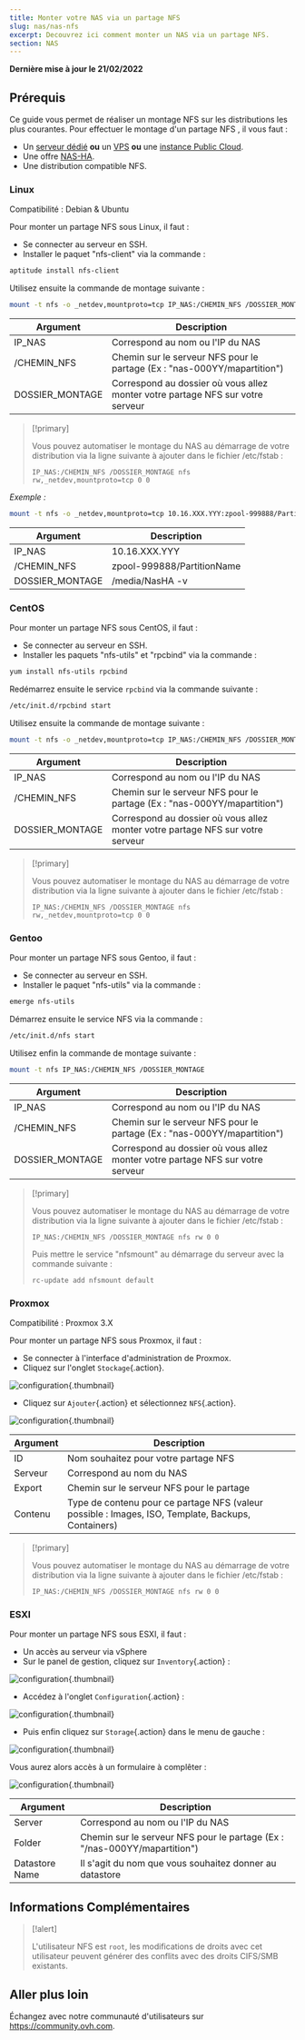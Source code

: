```yaml
---
title: Monter votre NAS via un partage NFS
slug: nas/nas-nfs
excerpt: Decouvrez ici comment monter un NAS via un partage NFS.
section: NAS
---
```


**Dernière mise à jour le 21/02/2022**

## Prérequis

Ce guide vous permet de réaliser un montage NFS sur les distributions les plus courantes. Pour effectuer le montage d'un partage NFS , il vous faut :

- Un [serveur dédié](https://www.ovhcloud.com/fr-ca/bare-metal/) **ou** un [VPS](https://www.ovhcloud.com/fr-ca/vps/) **ou** une [instance Public Cloud](https://www.ovhcloud.com/fr-ca/public-cloud/).
- Une offre [NAS-HA](https://www.ovh.com/ca/fr/nas/).
- Une distribution compatible NFS.


### Linux

Compatibilité : Debian & Ubuntu 

Pour monter un partage NFS sous Linux, il faut :

- Se connecter au serveur en SSH.
- Installer le paquet "nfs-client" via la commande :


```sh
aptitude install nfs-client
```

Utilisez ensuite la commande de montage suivante :


```sh
mount -t nfs -o _netdev,mountproto=tcp IP_NAS:/CHEMIN_NFS /DOSSIER_MONTAGE
```

|Argument|Description|
|---|---|
|IP_NAS|Correspond au nom ou l'IP du NAS|
|/CHEMIN_NFS|Chemin sur le serveur NFS pour le partage (Ex : "nas-000YY/mapartition")|
|DOSSIER_MONTAGE|Correspond au dossier où vous allez monter votre partage NFS sur votre serveur|


> [!primary]
>
> Vous pouvez automatiser le montage du NAS au démarrage de votre distribution via la ligne suivante à ajouter dans le fichier /etc/fstab :
> 
> ```
> IP_NAS:/CHEMIN_NFS /DOSSIER_MONTAGE nfs rw,_netdev,mountproto=tcp 0 0
> ```
>

*Exemple :*

```sh
mount -t nfs -o _netdev,mountproto=tcp 10.16.XXX.YYY:zpool-999888/PartitionName /media/NasHA -v
```

|Argument|Description|
|---|---|
|IP_NAS|10.16.XXX.YYY|
|/CHEMIN_NFS|zpool-999888/PartitionName|
|DOSSIER_MONTAGE|/media/NasHA -v|

### CentOS

Pour monter un partage NFS sous CentOS, il faut :

- Se connecter au serveur en SSH.
- Installer les paquets "nfs-utils" et "rpcbind" via la commande :


```sh
yum install nfs-utils rpcbind
```

Redémarrez ensuite le service `rpcbind` via la commande suivante :


```sh
/etc/init.d/rpcbind start
```

Utilisez ensuite la commande de montage suivante :

```sh
mount -t nfs -o _netdev,mountproto=tcp IP_NAS:/CHEMIN_NFS /DOSSIER_MONTAGE
```

|Argument|Description|
|---|---|
|IP_NAS|Correspond au nom ou l'IP du NAS|
|/CHEMIN_NFS|Chemin sur le serveur NFS pour le partage  (Ex : "nas-000YY/mapartition")|
|DOSSIER_MONTAGE|Correspond au dossier où vous allez monter votre partage NFS sur votre serveur|


> [!primary]
>
> Vous pouvez automatiser le montage du NAS au démarrage de votre distribution via la ligne suivante à ajouter dans le fichier /etc/fstab :
> 
> ```
> IP_NAS:/CHEMIN_NFS /DOSSIER_MONTAGE nfs rw,_netdev,mountproto=tcp 0 0
> ```
>

### Gentoo

Pour monter un partage NFS sous Gentoo, il faut :

- Se connecter au serveur en SSH.
- Installer le paquet "nfs-utils" via la commande :


```sh
emerge nfs-utils
```

Démarrez ensuite le service NFS via la commande :

```sh
/etc/init.d/nfs start
```

Utilisez enfin la commande de montage suivante :


```sh
mount -t nfs IP_NAS:/CHEMIN_NFS /DOSSIER_MONTAGE
```

|Argument|Description|
|---|---|
|IP_NAS|Correspond au nom ou l'IP du NAS|
|/CHEMIN_NFS|Chemin sur le serveur NFS pour le partage  (Ex : "nas-000YY/mapartition")|
|DOSSIER_MONTAGE|Correspond au dossier où vous allez monter votre partage NFS sur votre serveur|


> [!primary]
>
> Vous pouvez automatiser le montage du NAS au démarrage de votre distribution via la ligne suivante à ajouter dans le fichier /etc/fstab :
> 
> ```
> IP_NAS:/CHEMIN_NFS /DOSSIER_MONTAGE nfs rw 0 0
> ```
> 
> Puis mettre le service "nfsmount" au démarrage du serveur avec la commande suivante :
> 
> ```
> rc-update add nfsmount default
> ```
>

### Proxmox

Compatibilité : Proxmox 3.X

Pour monter un partage NFS sous Proxmox, il faut :

- Se connecter à l'interface d'administration de Proxmox.
- Cliquez sur l'onglet `Stockage`{.action}.


![configuration](images/img_4647.jpg){.thumbnail}

- Cliquez sur `Ajouter`{.action} et sélectionnez `NFS`{.action}.


![configuration](images/img_4648.jpg){.thumbnail}


|Argument|Description|
|---|---|
|ID|Nom souhaitez pour votre partage NFS|
|Serveur|Correspond au nom du NAS|
|Export|Chemin sur le serveur NFS pour le partage|
|Contenu|Type de contenu pour ce partage NFS (valeur possible : Images, ISO, Template, Backups, Containers)|


> [!primary]
>
> Vous pouvez automatiser le montage du NAS au démarrage de votre distribution via la ligne suivante à ajouter dans le fichier /etc/fstab :
> 
> ```
> IP_NAS:/CHEMIN_NFS /DOSSIER_MONTAGE nfs rw 0 0
> ```
>

### ESXI

Pour monter un partage NFS sous ESXI, il faut :

- Un accès au serveur via vSphere
- Sur le panel de gestion, cliquez sur `Inventory`{.action} : 


![configuration](images/esxi_1.jpg){.thumbnail}

- Accédez à l'onglet `Configuration`{.action} :


![configuration](images/esxi_2.jpg){.thumbnail}

- Puis enfin cliquez sur `Storage`{.action} dans le menu de gauche :


![configuration](images/esxi_3.jpg){.thumbnail}

Vous aurez alors accès à un formulaire à complêter :


![configuration](images/esxi_4.jpg){.thumbnail}

|Argument|Description|
|---|---|
|Server|Correspond au nom ou l'IP du NAS|
|Folder|Chemin sur le serveur NFS pour le partage  (Ex : "/nas-000YY/mapartition")|
|Datastore Name|Il s'agit du nom que vous souhaitez donner au datastore|


## Informations Complémentaires


> [!alert]
>
> L'utilisateur NFS est `root`, les modifications de droits avec cet utilisateur peuvent générer des conflits avec des droits CIFS/SMB existants.
> 

## Aller plus loin

Échangez avec notre communauté d'utilisateurs sur <https://community.ovh.com>.